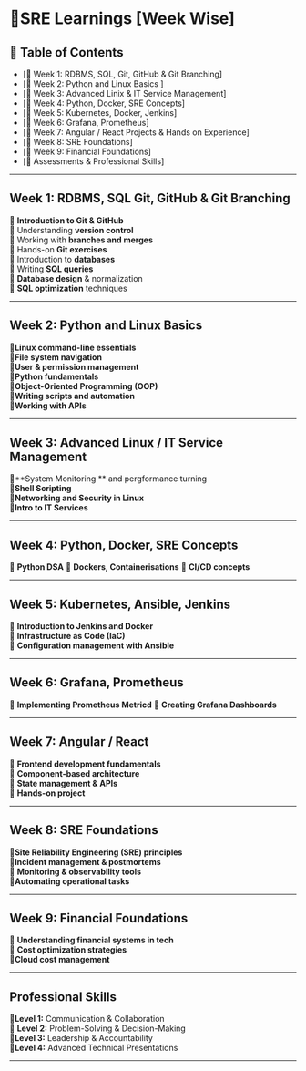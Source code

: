 # 🚀SRE Learnings [Week Wise] 

## 📌 Table of Contents  
- [📍 Week 1: RDBMS, SQL, Git, GitHub & Git Branching]
- [📍 Week 2: Python and Linux Basics ] 
- [📍 Week 3: Advanced Linix & IT Service Management] 
- [📍 Week 4: Python, Docker, SRE Concepts]  
- [📍 Week 5: Kubernetes, Docker, Jenkins] 
- [📍 Week 6: Grafana, Prometheus]
- [📍 Week 7: Angular / React Projects & Hands on Experience] 
- [📍 Week 8: SRE Foundations]  
- [📍 Week 9: Financial Foundations] 
- [📍 Assessments & Professional Skills] 

---

##  Week 1: RDBMS, SQL Git, GitHub & Git Branching  
🔹 **Introduction to Git & GitHub**  
🔹 Understanding **version control**  
🔹 Working with **branches and merges**  
🔹 Hands-on **Git exercises**  
🔹 Introduction to **databases**  
🔹 Writing **SQL queries**  
🔹 **Database design** & normalization  
🔹 **SQL optimization** techniques

---

##  Week 2: Python and Linux Basics
   🔹**Linux command-line essentials**                                     
   🔹**File system navigation**  
   🔹**User & permission management**  
   🔹**Python fundamentals**  
   🔹**Object-Oriented Programming (OOP)**  
   🔹**Writing scripts and automation**  
   🔹**Working with APIs**
    

---

##  Week 3: Advanced Linux / IT Service Management  
   🔹**System Monitoring ** and pergformance turning                                    
   🔹**Shell Scripting**  
   🔹**Networking and Security in Linux**  
   🔹**Intro to IT Services** 

---

##  Week 4:  Python, Docker, SRE Concepts
 🔹  **Python DSA**
 🔹  **Dockers, Containerisations**
 🔹  **CI/CD concepts**

---

##  Week 5:  Kubernetes, Ansible, Jenkins
🔹  **Introduction to Jenkins and Docker**  
🔹  **Infrastructure as Code (IaC)**  
🔹  **Configuration management with Ansible**
  

---

##  Week 6:  Grafana, Prometheus 
🔹  **Implementing Prometheus Metricd**
🔹 **Creating Grafana Dashboards**
   

---

## Week 7: Angular / React  
🔹 **Frontend development fundamentals**  
🔹 **Component-based architecture**  
🔹 **State management & APIs**  
🔹 **Hands-on project**  

---

## Week 8: SRE Foundations  
 🔹**Site Reliability Engineering (SRE) principles**  
 🔹**Incident management & postmortems**  
 🔹 **Monitoring & observability tools**  
 🔹**Automating operational tasks**  

---

## Week 9: Financial Foundations  
🔹 **Understanding financial systems in tech**  
🔹 **Cost optimization strategies**  
🔹**Cloud cost management**  

---

## Professional Skills   
 🔹**Level 1:** Communication & Collaboration  
 🔹 **Level 2:** Problem-Solving & Decision-Making  
 🔹**Level 3:** Leadership & Accountability  
 🔹**Level 4:** Advanced Technical Presentations  

---


